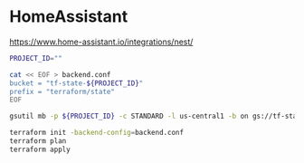 # HomeAssistant

<https://www.home-assistant.io/integrations/nest/>

```bash
PROJECT_ID=""

cat << EOF > backend.conf
bucket = "tf-state-${PROJECT_ID}"
prefix = "terraform/state"
EOF

gsutil mb -p ${PROJECT_ID} -c STANDARD -l us-central1 -b on gs://tf-state-${PROJECT_ID}

terraform init -backend-config=backend.conf
terraform plan
terraform apply
```
